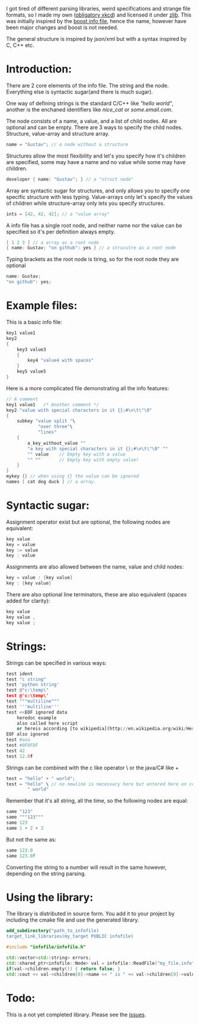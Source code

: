 I got tired of different parsing libraries, weird specifications and strange file formats, so I made my own ([obligatory xkcd](http://xkcd.com/927/)) and licensed it under [zlib](https://tldrlegal.com/license/zlib-libpng-license-%28zlib%29).
This was initially inspired by the [boost info file](http://www.boost.org/doc/libs/1_56_0/doc/html/boost_propertytree/parsers.html#boost_propertytree.parsers.info_parser), hence the name, however have been major changes and boost is not needed.

The general structure is inspired by json/xml but with a syntax inspired by C, C++ etc.

Introduction:
==============

There are 2 core elements of the info file. The string and the node. Everything else is syntactic sugar(and there is much sugar).

One way of defining strings is the standard C/C++ like *"hello world"*, another is the enchaned identifiers like *nice_cat* or *some.email.com*.

The node consists of a name, a value, and a list of child nodes. All are optional and can be empty. There are 3 ways to specify the child nodes. Structure, value-array and structure array.

```cpp
name = "Gustav"; // a node without a structure
```

Structures allow the most flexibility and let's you specify how it's children are specified, some may have a name and no value while some may have children.

```cpp
developer { name: "Gustav"; } // a "struct node"
```

Array are syntactic sugar for structures, and only allows you to specify one specific structure with less typing. Value-arrays only let's specify the values of children while structure-array only lets you specify structures.

```cpp
ints = [42, 42, 42]; // a "value array"
```

A info file has a single root node, and neither name nor the value can be specified so it's per definition always empty.

```cpp
[ 1 2 3 ] // a array as a root node
{ name: Gustav; "on github": yes } // a strucutre as a root node
```

Typing brackets as the root node is tiring, so for the root node they are optional

```cpp
name: Gustav;
"on github": yes;
```

Example files:
==============

This is a basic info file:

```cpp
key1 value1
key2
{
    key3 value3
    {
        key4 "value4 with spaces"
    }
    key5 value5
}
```

Here is a more complicated file demonstrating all the info features:

```cpp
// A comment
key1 value1   /* Another comment */
key2 "value with special characters in it {};#\n\t\"\0"
{
    subkey "value split "\
            "over three"\
            "lines"
    {
        a_key_without_value ""
        "a key with special characters in it {};#\n\t\"\0" ""
        "" value    // Empty key with a value
        "" ""       // Empty key with empty value!
    }
}
mykey {} // when using {} the value can be ignored
names [ cat dog duck ] // a array.
```

Syntactic sugar:
=================

Assignment operator exist but are optional, the following nodes are equivalent:

```cpp
key value
key = value
key := value
key : value
```

Assignments are also allowed between the name, value and child nodes:

```cpp
key = value : {key value}
key : {key value}
```

There are also optional line terminators, these are also equivalent (spaces added for clarity):

```cpp
key value
key value ,
key value ;
```

Strings:
=========

Strings can be specified in various ways:

```python
test ident
test "c string"
test 'python string'
test @"c:\temp\"
test @'c:\temp\'
test """multiline"""
test '''multiline'''
test <<EOF ignored data
    heredoc example
    also called here script
    or hereis according [to wikipedia](http://en.wikipedia.org/wiki/Here_document)
EOF also ignored
test #aaa
test #0F0F0F
test 42
test 12.0f
```

Strings can be combined with the c like operator \ or the java/C# like +

```cpp
test = "hello" + " world";
test = "hello" \ // no newline is necessary here but entered here on convenience.
        " world"
```

Remember that it's all string, all the time, so the following nodes are equal:

```cpp
same "123"
same """123"""
same 123
same 1 + 2 + 3
```

But not the same as:

```cpp
same 123.0
same 123.0f
```

Converting the string to a number will result in the same however, depending on the string parsing.


Using the library:
==================

The library is distributed in source form. You add it to your project by including the cmake file and use the generated library.

```cmake
add_subdirectory("path_to_infofile)
target_link_libraries(my_target PUBLIC infofile)
```

```cpp
#include "infofile/infofile.h"

std::vector<std::string> errors;
std::shared_ptr<infofile::Node> val = infofile::ReadFile("my_file.info", &errors);
if(val->children.empty()) { return false; }
std::cout << val->children[0]->name << " is " << val->children[0]->value << "\n";
```


Todo:
=======

This is a not yet completed library. Please see the [issues](https://github.com/madeso/infofile/issues?q=is%3Aopen+is%3Aissue).
